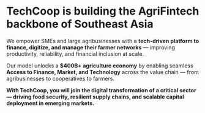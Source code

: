 # TechCoop is building the AgriFintech backbone of Southeast Asia

We empower SMEs and large agribusinesses with a **tech-driven platform to finance, digitize, and manage their farmer networks** — improving productivity, reliability, and financial inclusion at scale.

Our model unlocks a **\$400B+ agriculture economy** by enabling seamless **Access to Finance, Market, and Technology** across the value chain — from agribusinesses to cooperatives to farmers.

**With TechCoop, you will join the digital transformation of a critical sector — driving food security, resilient supply chains, and scalable capital deployment in emerging markets.**
